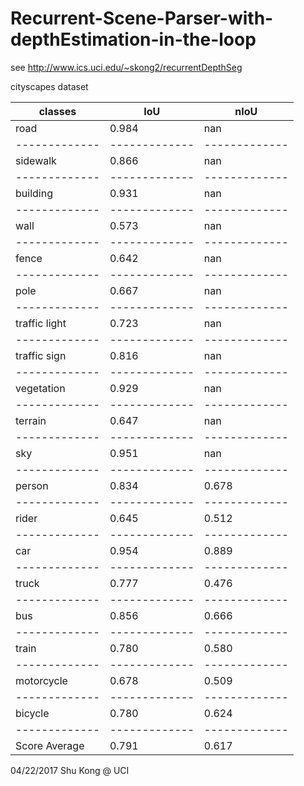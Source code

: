 # Recurrent-Scene-Parser-with-depthEstimation-in-the-loop


see http://www.ics.uci.edu/~skong2/recurrentDepthSeg



cityscapes dataset

classes | IoU | nIoU
-------------|-------------|-------------
road           | 0.984   |    nan
-------------|-------------|-------------
sidewalk       | 0.866   |    nan
-------------|-------------|-------------
building       | 0.931   |    nan
-------------|-------------|-------------
wall           | 0.573   |    nan
-------------|-------------|-------------
fence          | 0.642   |    nan
-------------|-------------|-------------
pole           | 0.667   |    nan
-------------|-------------|-------------
traffic light  | 0.723   |    nan
-------------|-------------|-------------
traffic sign   | 0.816   |    nan
-------------|-------------|-------------
vegetation     | 0.929   |    nan
-------------|-------------|-------------
terrain        | 0.647   |    nan
-------------|-------------|-------------
sky            | 0.951   |    nan
-------------|-------------|-------------
person         | 0.834   |  0.678
-------------|-------------|-------------
rider          | 0.645   |  0.512
-------------|-------------|-------------
car            | 0.954   |  0.889
-------------|-------------|-------------
truck          | 0.777   |  0.476
-------------|-------------|-------------
bus            | 0.856   |  0.666
-------------|-------------|-------------
train          | 0.780   |  0.580
-------------|-------------|-------------
motorcycle     | 0.678   |  0.509
-------------|-------------|-------------
bicycle        | 0.780   |  0.624
-------------|-------------|-------------
Score Average  | 0.791   |  0.617


04/22/2017
Shu Kong @ UCI

